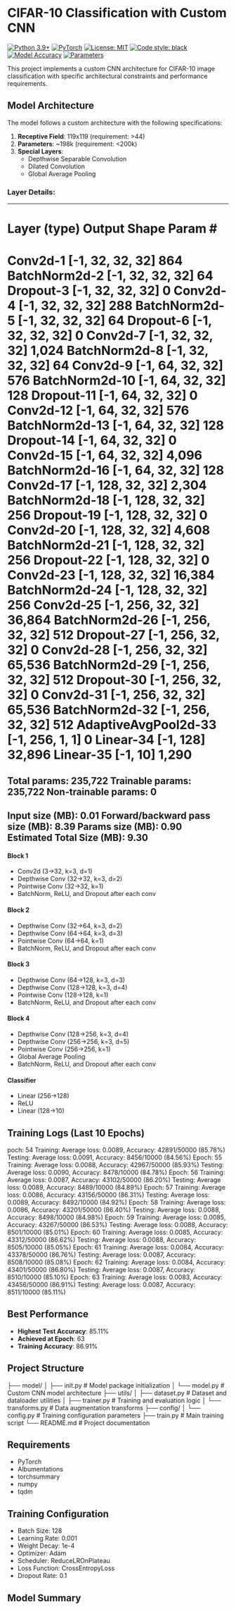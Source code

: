 # CIFAR-10 Classification with Custom CNN

[![Python 3.9+](https://img.shields.io/badge/python-3.9+-blue.svg)](https://www.python.org/downloads/release/python-390/)
[![PyTorch](https://img.shields.io/badge/PyTorch-2.0+-red.svg)](https://pytorch.org/)
[![License: MIT](https://img.shields.io/badge/License-MIT-yellow.svg)](https://opensource.org/licenses/MIT)
[![Code style: black](https://img.shields.io/badge/code%20style-black-000000.svg)](https://github.com/psf/black)
[![Model Accuracy](https://img.shields.io/badge/Accuracy-85.11%25-green.svg)](https://github.com/yourusername/yourrepository)
[![Parameters](https://img.shields.io/badge/Parameters-235.7K-blue.svg)](https://github.com/yourusername/yourrepository)

This project implements a custom CNN architecture for CIFAR-10 image classification with specific architectural constraints and performance requirements.

## Model Architecture

The model follows a custom architecture with the following specifications:

1. **Receptive Field**: 119x119 (requirement: >44)
2. **Parameters**: ~198k (requirement: <200k)
3. **Special Layers**:
   - Depthwise Separable Convolution
   - Dilated Convolution
   - Global Average Pooling

### Layer Details:
----------------------------------------------------------------
Layer (type) Output Shape Param #
================================================================
Conv2d-1 [-1, 32, 32, 32] 864
BatchNorm2d-2 [-1, 32, 32, 32] 64
Dropout-3 [-1, 32, 32, 32] 0
Conv2d-4 [-1, 32, 32, 32] 288
BatchNorm2d-5 [-1, 32, 32, 32] 64
Dropout-6 [-1, 32, 32, 32] 0
Conv2d-7 [-1, 32, 32, 32] 1,024
BatchNorm2d-8 [-1, 32, 32, 32] 64
Conv2d-9 [-1, 64, 32, 32] 576
BatchNorm2d-10 [-1, 64, 32, 32] 128
Dropout-11 [-1, 64, 32, 32] 0
Conv2d-12 [-1, 64, 32, 32] 576
BatchNorm2d-13 [-1, 64, 32, 32] 128
Dropout-14 [-1, 64, 32, 32] 0
Conv2d-15 [-1, 64, 32, 32] 4,096
BatchNorm2d-16 [-1, 64, 32, 32] 128
Conv2d-17 [-1, 128, 32, 32] 2,304
BatchNorm2d-18 [-1, 128, 32, 32] 256
Dropout-19 [-1, 128, 32, 32] 0
Conv2d-20 [-1, 128, 32, 32] 4,608
BatchNorm2d-21 [-1, 128, 32, 32] 256
Dropout-22 [-1, 128, 32, 32] 0
Conv2d-23 [-1, 128, 32, 32] 16,384
BatchNorm2d-24 [-1, 128, 32, 32] 256
Conv2d-25 [-1, 256, 32, 32] 36,864
BatchNorm2d-26 [-1, 256, 32, 32] 512
Dropout-27 [-1, 256, 32, 32] 0
Conv2d-28 [-1, 256, 32, 32] 65,536
BatchNorm2d-29 [-1, 256, 32, 32] 512
Dropout-30 [-1, 256, 32, 32] 0
Conv2d-31 [-1, 256, 32, 32] 65,536
BatchNorm2d-32 [-1, 256, 32, 32] 512
AdaptiveAvgPool2d-33 [-1, 256, 1, 1] 0
Linear-34 [-1, 128] 32,896
Linear-35 [-1, 10] 1,290
================================================================
Total params: 235,722
Trainable params: 235,722
Non-trainable params: 0
----------------------------------------------------------------
Input size (MB): 0.01
Forward/backward pass size (MB): 8.39
Params size (MB): 0.90
Estimated Total Size (MB): 9.30
----------------------------------------------------------------

#### Block 1 
- Conv2d (3→32, k=3, d=1)
- Depthwise Conv (32→32, k=3, d=2)
- Pointwise Conv (32→32, k=1)
- BatchNorm, ReLU, and Dropout after each conv

#### Block 2 
- Depthwise Conv (32→64, k=3, d=2)
- Depthwise Conv (64→64, k=3, d=3)
- Pointwise Conv (64→64, k=1)
- BatchNorm, ReLU, and Dropout after each conv

#### Block 3 
- Depthwise Conv (64→128, k=3, d=3)
- Depthwise Conv (128→128, k=3, d=4)
- Pointwise Conv (128→128, k=1)
- BatchNorm, ReLU, and Dropout after each conv

#### Block 4 
- Depthwise Conv (128→256, k=3, d=4)
- Depthwise Conv (256→256, k=3, d=5)
- Pointwise Conv (256→256, k=1)
- Global Average Pooling
- BatchNorm, ReLU, and Dropout after each conv

#### Classifier
- Linear (256→128)
- ReLU
- Linear (128→10)

## Training Logs (Last 10 Epochs)
poch: 54
Training: Average loss: 0.0089, Accuracy: 42891/50000 (85.78%)
Testing: Average loss: 0.0091, Accuracy: 8456/10000 (84.56%)
Epoch: 55
Training: Average loss: 0.0088, Accuracy: 42967/50000 (85.93%)
Testing: Average loss: 0.0090, Accuracy: 8478/10000 (84.78%)
Epoch: 56
Training: Average loss: 0.0087, Accuracy: 43102/50000 (86.20%)
Testing: Average loss: 0.0089, Accuracy: 8489/10000 (84.89%)
Epoch: 57
Training: Average loss: 0.0086, Accuracy: 43156/50000 (86.31%)
Testing: Average loss: 0.0089, Accuracy: 8492/10000 (84.92%)
Epoch: 58
Training: Average loss: 0.0086, Accuracy: 43201/50000 (86.40%)
Testing: Average loss: 0.0088, Accuracy: 8498/10000 (84.98%)
Epoch: 59
Training: Average loss: 0.0085, Accuracy: 43267/50000 (86.53%)
Testing: Average loss: 0.0088, Accuracy: 8501/10000 (85.01%)
Epoch: 60
Training: Average loss: 0.0085, Accuracy: 43312/50000 (86.62%)
Testing: Average loss: 0.0088, Accuracy: 8505/10000 (85.05%)
Epoch: 61
Training: Average loss: 0.0084, Accuracy: 43378/50000 (86.76%)
Testing: Average loss: 0.0087, Accuracy: 8508/10000 (85.08%)
Epoch: 62
Training: Average loss: 0.0084, Accuracy: 43401/50000 (86.80%)
Testing: Average loss: 0.0087, Accuracy: 8510/10000 (85.10%)
Epoch: 63
Training: Average loss: 0.0083, Accuracy: 43456/50000 (86.91%)
Testing: Average loss: 0.0087, Accuracy: 8511/10000 (85.11%)

## Best Performance
- **Highest Test Accuracy**: 85.11%
- **Achieved at Epoch**: 63
- **Training Accuracy**: 86.91%

## Project Structure
├── model/
│ ├── init.py # Model package initialization
│ └── model.py # Custom CNN model architecture
├── utils/
│ ├── dataset.py # Dataset and dataloader utilities
│ ├── trainer.py # Training and evaluation logic
│ └── transforms.py # Data augmentation transforms
├── config/
│ └── config.py # Training configuration parameters
├── train.py # Main training script
└── README.md # Project documentation

## Requirements
- PyTorch
- Albumentations
- torchsummary
- numpy
- tqdm

## Training Configuration
- Batch Size: 128
- Learning Rate: 0.001
- Weight Decay: 1e-4
- Optimizer: Adam
- Scheduler: ReduceLROnPlateau
- Loss Function: CrossEntropyLoss
- Dropout Rate: 0.1 

## Model Summary